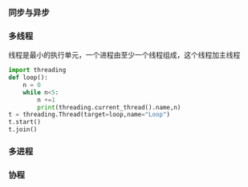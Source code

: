 ### 同步与异步

### 多线程
线程是最小的执行单元，一个进程由至少一个线程组成，这个线程加主线程
```py
import threading
def loop():
    n = 0
    while n<5:
        n +=1
        print(threading.current_thread().name,n)
t = threading.Thread(target=loop,name="Loop")
t.start()
t.join()
```
### 多进程

### 协程


